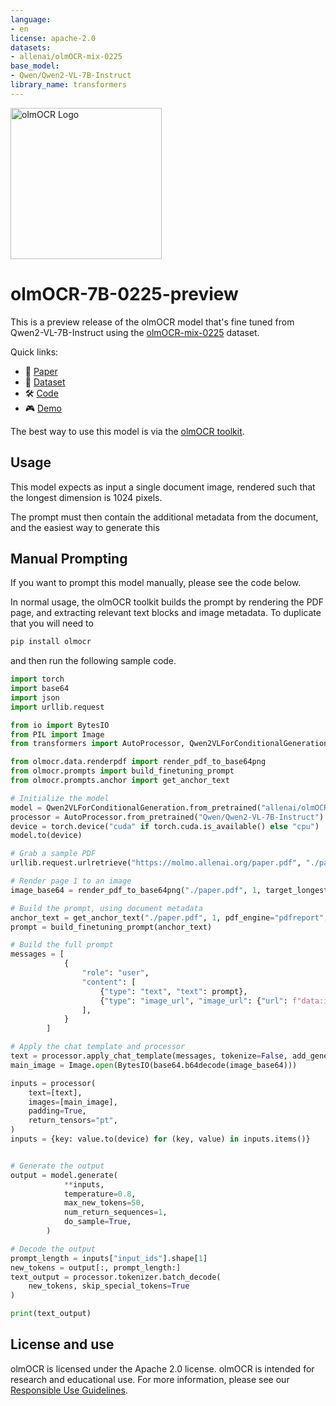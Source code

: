 ```yaml
---
language:
- en
license: apache-2.0
datasets:
- allenai/olmOCR-mix-0225
base_model:
- Qwen/Qwen2-VL-7B-Instruct
library_name: transformers
---
```


<img alt="olmOCR Logo" src="https://huggingface.co/datasets/allenai/blog-images/resolve/main/olmocr/olmocr.png" width="242px" style="margin-left:'auto' margin-right:'auto' display:'block'">

# olmOCR-7B-0225-preview

This is a preview release of the olmOCR model that's fine tuned from Qwen2-VL-7B-Instruct using the 
[olmOCR-mix-0225](https://huggingface.co/datasets/allenai/olmOCR-mix-0225) dataset.

Quick links:
- 📃 [Paper](link-to-paper)
- 🤗 [Dataset](https://huggingface.co/allenai/olmOCR-mix-0225)
- 🛠️ [Code](https://github.com/allenai/olmocr)
- 🎮 [Demo](https://olmocr.allenai.org/)

The best way to use this model is via the [olmOCR toolkit](https://github.com/allenai/olmocr).

## Usage

This model expects as input a single document image, rendered such that the longest dimension is 1024 pixels.

The prompt must then contain the additional metadata from the document, and the easiest way to generate this


## Manual Prompting

If you want to prompt this model manually, please see the code below.

In normal usage, the olmOCR toolkit builds the prompt by rendering the PDF page, and
extracting relevant text blocks and image metadata. To duplicate that you will need to

```bash
pip install olmocr
```

and then run the following sample code.


```python
import torch
import base64
import json
import urllib.request

from io import BytesIO
from PIL import Image
from transformers import AutoProcessor, Qwen2VLForConditionalGeneration

from olmocr.data.renderpdf import render_pdf_to_base64png
from olmocr.prompts import build_finetuning_prompt
from olmocr.prompts.anchor import get_anchor_text

# Initialize the model
model = Qwen2VLForConditionalGeneration.from_pretrained("allenai/olmOCR-7B-0225-preview", torch_dtype=torch.bfloat16).eval()
processor = AutoProcessor.from_pretrained("Qwen/Qwen2-VL-7B-Instruct")
device = torch.device("cuda" if torch.cuda.is_available() else "cpu")
model.to(device)

# Grab a sample PDF
urllib.request.urlretrieve("https://molmo.allenai.org/paper.pdf", "./paper.pdf")

# Render page 1 to an image
image_base64 = render_pdf_to_base64png("./paper.pdf", 1, target_longest_image_dim=1024)

# Build the prompt, using document metadata
anchor_text = get_anchor_text("./paper.pdf", 1, pdf_engine="pdfreport", target_length=4000)
prompt = build_finetuning_prompt(anchor_text)

# Build the full prompt
messages = [
            {
                "role": "user",
                "content": [
                    {"type": "text", "text": prompt},
                    {"type": "image_url", "image_url": {"url": f"data:image/png;base64,{image_base64}"}},
                ],
            }
        ]

# Apply the chat template and processor
text = processor.apply_chat_template(messages, tokenize=False, add_generation_prompt=True)
main_image = Image.open(BytesIO(base64.b64decode(image_base64)))

inputs = processor(
    text=[text],
    images=[main_image],
    padding=True,
    return_tensors="pt",
)
inputs = {key: value.to(device) for (key, value) in inputs.items()}


# Generate the output
output = model.generate(
            **inputs,
            temperature=0.8,
            max_new_tokens=50,
            num_return_sequences=1,
            do_sample=True,
        )

# Decode the output
prompt_length = inputs["input_ids"].shape[1]
new_tokens = output[:, prompt_length:]
text_output = processor.tokenizer.batch_decode(
    new_tokens, skip_special_tokens=True
)

print(text_output)
```

## License and use

olmOCR is licensed under the Apache 2.0 license.
olmOCR is intended for research and educational use.
For more information, please see our [Responsible Use Guidelines](https://allenai.org/responsible-use).
